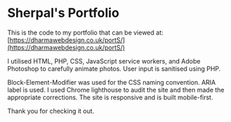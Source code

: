 # Sherpal's Portfolio

This is the code to my portfolio that can be viewed at: [https://dharmawebdesign.co.uk/portS/](https://dharmawebdesign.co.uk/portS/)

I utilised HTML, PHP, CSS, JavaScript service workers, and Adobe Photoshop to carefully animate photos. User input is sanitised using PHP.

Block-Element-Modifier was used for the CSS naming convention. ARIA label is used. I used Chrome lighthouse to audit the site and then made the appropriate corrections. The site is responsive and is built mobile-first.

Thank you for checking it out.
